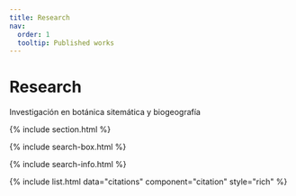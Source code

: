 ```yaml
---
title: Research
nav:
  order: 1
  tooltip: Published works
---
```


# <i class="fas fa-microscope"></i>Research

Investigación en botánica sitemática y biogeografía 

{% include section.html %}

{% include search-box.html %}

{% include search-info.html %}

{% include list.html data="citations" component="citation" style="rich" %}
